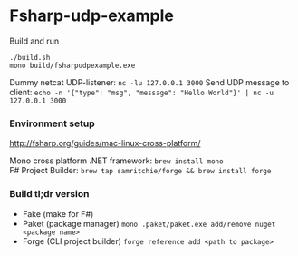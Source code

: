 # Fsharp-udp-example

Build and run
```
./build.sh
mono build/fsharpudpexample.exe
```

Dummy netcat UDP-listener: `nc -lu 127.0.0.1 3000`
Send UDP message to client: `echo -n '{"type": "msg", "message": "Hello World"}' | nc -u 127.0.0.1 3000`

### Environment setup
http://fsharp.org/guides/mac-linux-cross-platform/

Mono cross platform .NET framework: `brew install mono`</br>
F# Project Builder: `brew tap samritchie/forge && brew install forge`

### Build tl;dr version
- Fake (make for F#)
- Paket (package manager) `mono .paket/paket.exe add/remove nuget <package name>`
- Forge (CLI project builder) `forge reference add <path to package>`
